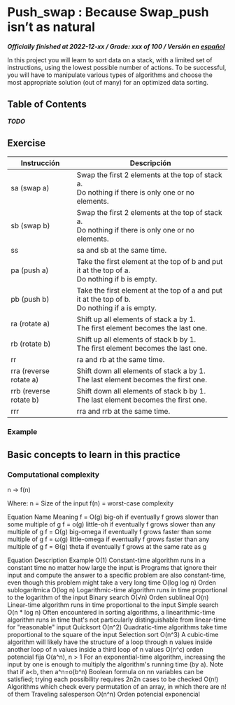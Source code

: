 # Push_swap : Because Swap_push isn’t as natural
***Officially finished at 2022-12-xx / Grade: xxx of 100 / Versión en [español](LEEME.md)***

In this project you will learn to sort data on a stack, with a limited set of instructions, using the lowest possible number of actions. To be successful, you will have to manipulate various types of algorithms and choose the most appropriate solution (out of many) for an optimized data sorting.

## Table of Contents
***TODO***

## Exercise

| Instrucción            | Descripción                                                                                         |
|------------------------|-----------------------------------------------------------------------------------------------------|
| sa (swap a)            | Swap the first 2 elements at the top of stack a.<br>Do nothing if there is only one or no elements. |
| sb (swap b)            | Swap the first 2 elements at the top of stack a.<br>Do nothing if there is only one or no elements. |
| ss                     | sa and sb at the same time.                                                                         |
| pa (push a)            | Take the first element at the top of b and put it at the top of a.<br>Do nothing if b is empty.     |
| pb (push b)            | Take the first element at the top of a and put it at the top of b.<br>Do nothing if a is empty.     |
| ra (rotate a)          | Shift up all elements of stack a by 1.<br>The first element becomes the last one.                   |
| rb (rotate b)          | Shift up all elements of stack b by 1.<br>The first element becomes the last one.                   |
| rr                     | ra and rb at the same time.                                                                         |
| rra (reverse rotate a) | Shift down all elements of stack a by 1.<br>The last element becomes the first one.                 |
| rrb (reverse rotate b) | Shift down all elements of stack b by 1.<br>The last element becomes the first one.                 |
| rrr                    | rra and rrb at the same time.                                                                       |

### Example


## Basic concepts to learn in this practice
### Computational **complexity**

n -> f(n)

Where:
	n = Size of the input
	f(n) = worst-case complexity




Equation	Name	Meaning
f = O(g)	big-oh	if eventually f grows slower than some multiple of g
f = o(g)	little-oh	if eventually f grows slower than any multiple of g
f = Ω(g)	big-omega	if eventually f grows faster than some multiple of g
f = ω(g)	little-omega	if eventually f grows faster than any multiple of g
f = Θ(g)	theta	if eventually f grows at the same rate as g


Equation	Description	Example
O(1)	Constant-time algorithm runs in a constant time no matter how large the input is	Programs that ignore their input and compute the answer to a specific problem are also constant-time, even though this problem might take a very long time
O(log log n)	Orden sublogarítmica
O(log n)	Logarithmic-time algorithm runs in time proportional to the logarithm of the input	Binary search
O(√n)	Orden sublineal
O(n)	Linear-time algorithm runs in time proportional to the input	Simple search
O(n * log n)	Often encountered in sorting algorithms, a linearithmic-time algorithm runs in time that's not particularly distinguishable from linear-time for "reasonable" input	Quicksort
O(n^2)	Quadratic-time algorithms take time proportional to the square of the input	Selection sort
O(n^3)	A cubic-time algorithm will likely have the structure of a loop through n values inside another loop of n values inside a third loop of n values
O(n^c)	orden potencial fija
O(a^n), n > 1	For an exponential-time algorithm, increasing the input by one is enough to multiply the algorithm's running time (by a). Note that if a<b, then a^n=o(b^n)	Boolean formula on nn variables can be satisfied; trying each possibility requires 2n2n cases to be checked
O(n!)	Algorithms which check every permutation of an array, in which there are n! of them	Traveling salesperson
O(n^n)	Orden potencial exponencial
